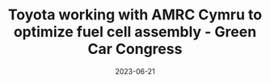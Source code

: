 ---
category:
- .nan
date: 2023-06-21
keyword_suggestion: ubuntu install docker
post_inspiration: https://www.greencarcongress.com/2023/04/20230425-amrc.html
silot_terms: digital automation
title: Toyota working with AMRC Cymru to optimize fuel cell assembly - Green Car Congress
---